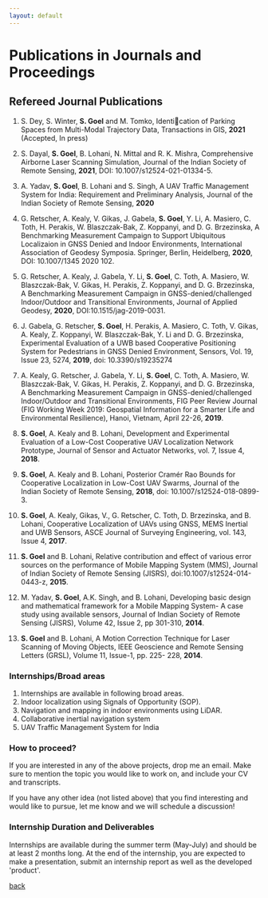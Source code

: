 ```yaml
---
layout: default
---
```


# Publications in Journals and Proceedings

## Refereed Journal Publications
1. S. Dey, S. Winter, **S. Goel** and M. Tomko, Identication of Parking Spaces from Multi-Modal Trajectory Data, Transactions in GIS, **2021** (Accepted, In press)

2. S. Dayal, **S. Goel**, B. Lohani, N. Mittal and R. K. Mishra, Comprehensive Airborne Laser Scanning Simulation, Journal of the Indian Society of Remote Sensing, **2021**, DOI: 10.1007/s12524-021-01334-5.

3. A. Yadav, **S. Goel**, B. Lohani and S. Singh, A UAV Traffic Management System for India: Requirement and Preliminary Analysis, Journal of the Indian Society of Remote Sensing, **2020**

4. G. Retscher, A. Kealy, V. Gikas, J. Gabela, **S. Goel**, Y. Li, A. Masiero, C. Toth, H. Perakis, W. Blaszczak-Bak, Z. Koppanyi, and D. G. Brzezinska, A Benchmarking Measurement Campaign to Support Ubiquitous Localizaion in GNSS Denied and Indoor Environments, International Association of Geodesy Symposia. Springer, Berlin, Heidelberg, **2020**, DOI: 10.1007/1345 2020 102.

5. G. Retscher, A. Kealy, J. Gabela, Y. Li, **S. Goel**, C. Toth, A. Masiero, W. Blaszczak-Bak, V. Gikas, H. Perakis, Z. Koppanyi, and D. G. Brzezinska, A Benchmarking Measurement Campaign in GNSS-denied/challenged Indoor/Outdoor and Transitional Environments, Journal of Applied Geodesy, **2020**, DOI:10.1515/jag-2019-0031.

6. J. Gabela, G. Retscher, **S. Goel**, H. Perakis, A. Masiero, C. Toth, V. Gikas, A. Kealy, Z. Koppanyi, W. Blaszczak-Bak, Y. Li and D. G. Brzezinska, Experimental Evaluation of a UWB based Cooperative Positioning System for Pedestrians in GNSS Denied Environment, Sensors, Vol. 19, Issue 23, 5274, **2019**, doi: 10.3390/s19235274

7. A. Kealy, G. Retscher, J. Gabela, Y. Li, **S. Goel**, C. Toth, A. Masiero, W. Blaszczak-Bak, V. Gikas, H. Perakis, Z. Koppanyi, and D. G. Brzezinska, A Benchmarking Measurement Campaign in GNSS-denied/challenged Indoor/Outdoor and Transitional Environments, FIG Peer Review Journal (FIG Working Week 2019: Geospatial Information for a Smarter Life and Environmental Resilience), Hanoi, Vietnam, April 22-26, **2019**.

8. **S. Goel**, A. Kealy and B. Lohani, Development and Experimental Evaluation of a Low-Cost Cooperative UAV Localization Network Prototype, Journal of Sensor and Actuator Networks, vol. 7, Issue 4, **2018**.

9. **S. Goel**, A. Kealy and B. Lohani, Posterior Cramér Rao Bounds for Cooperative Localization in Low-Cost UAV Swarms, Journal of the Indian Society of Remote Sensing, **2018**, doi: 10.1007/s12524-018-0899-3.

10. **S. Goel**, A. Kealy, Gikas, V., G. Retscher, C. Toth, D. Brzezinska, and B. Lohani, Cooperative Localization of UAVs using GNSS, MEMS Inertial and UWB Sensors, ASCE Journal of Surveying Engineering, vol. 143, Issue 4, **2017**.

11. **S. Goel** and B. Lohani, Relative contribution and effect of various error sources on the performance of Mobile Mapping System (MMS), Journal of Indian Society of Remote Sensing (JISRS), doi:10.1007/s12524-014-0443-z, **2015**.

12. M. Yadav, **S. Goel**, A.K. Singh, and B. Lohani, Developing basic design and mathematical framework for a Mobile Mapping System- A case study using available sensors, Journal of Indian Society of Remote Sensing (JISRS), Volume 42, Issue 2, pp 301-310, **2014**.

13. **S. Goel** and B. Lohani, A Motion Correction Technique for Laser Scanning of Moving Objects, IEEE Geoscience and Remote Sensing Letters (GRSL), Volume 11, Issue-1, pp. 225- 228, **2014**.


### Internships/Broad areas

1. Internships are available in following broad areas.
2. Indoor localization using Signals of Opportunity (SOP).
3. Navigation and mapping in indoor environments using LiDAR.
4. Collaborative inertial navigation system
5. UAV Traffic Management System for India


### How to proceed?
If you are interested in any of the above projects, drop me an email. Make sure to mention the topic you would like to work on, and include your CV and transcripts.

If you have any other idea (not listed above) that you find interesting and would like to pursue, let me know and we will schedule a discussion!


### Internship Duration and Deliverables

Internships are available during the summer term (May-July) and should be at least 2 months long.
At the end of the internship, you are expected to make a presentation, submit an internship report as well as the developed 'product'.

[back](./)
